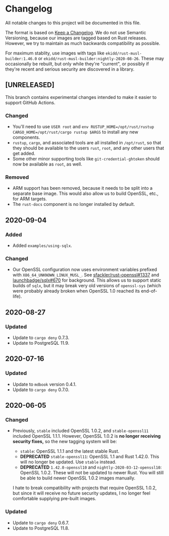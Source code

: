 # Changelog

All notable changes to this project will be documented in this file.

The format is based on [Keep a Changelog](https://keepachangelog.com/en/1.0.0/). We do not use Semantic Versioning, because our images are tagged based on Rust releases. However, we try to maintain as much backwards compatibility as possible.

For maximum stablity, use images with tags like `ekidd/rust-musl-builder:1.46.0` or `ekidd/rust-musl-builder:nightly-2020-08-26`. These may occasionally be rebuilt, but only while they're "current", or possibly if they're recent and serious security are discovered in a library.

## [UNRELEASED]

This branch contains experimental changes intended to make it easier to support GitHub Actions.

### Changed

- You'll need to use `USER root` and `env RUSTUP_HOME=/opt/rust/rustup CARGO_HOME=/opt/rust/cargo rustup $ARGS` to install any new components.
- `rustup`, `cargo`, and associated tools are all installed in `/opt/rust`, so that they should be available to the users `rust`, `root`, and any other users that get added.
- Some other minor supporting tools like `git-credential-ghtoken` should now be available as `root`, as well.

### Removed

- ARM support has been removed, because it needs to be split into a separate base image. This would also allow us to build OpenSSL, etc., for ARM targets.
- The `rust-docs` component is no longer installed by default.

## 2020-09-04

### Added

- Added `examples/using-sqlx`.

### Changed

- Our OpenSSL configuration now uses environment variables prefixed with `X86_64_UNKNOWN_LINUX_MUSL_`. See [sfackler/rust-openssl#1337](https://github.com/sfackler/rust-openssl/issues/1337) and [launchbadge/sqlx#670](https://github.com/launchbadge/sqlx/issues/670) for background. This allows us to support static builds of `sqlx`, but it may break very old versions of `openssl-sys` (which were probably already broken when OpenSSL 1.0 reached its end-of-life).

## 2020-08-27

### Updated

- Update to `cargo deny` 0.7.3.
- Update to PostgreSQL 11.9.

## 2020-07-16

### Updated

- Update to `mdbook` version 0.4.1.
- Update to `cargo deny` 0.7.0.

## 2020-06-05

### Changed

- Previously, `stable` included OpenSSL 1.0.2, and `stable-openssl11` included OpenSSL 1.1.1. However, OpenSSL 1.0.2 is **no longer receiving security fixes,** so the new tagging system will be:
  - `stable`: OpenSSL 1.1.1 and the latest stable Rust.
  - **DEPRECATED** `stable-openssl11`: OpenSSL 1.1 and Rust 1.42.0. This will no longer be updated. Use `stable` instead.
  - **DEPRECATED** `1.42.0-openssl10` and `nightly-2020-03-12-openssl10`: OpenSSL 1.0.2. These will not be updated to newer Rust. You will still be able to build newer OpenSSL 1.0.2 images manually.

  I hate to break compatibility with projects that require OpenSSL 1.0.2, but since it will receive no future security updates, I no longer feel comfortable supplying pre-built images.

### Updated

- Update to `cargo deny` 0.6.7.
- Update to PostgreSQL 11.8.
